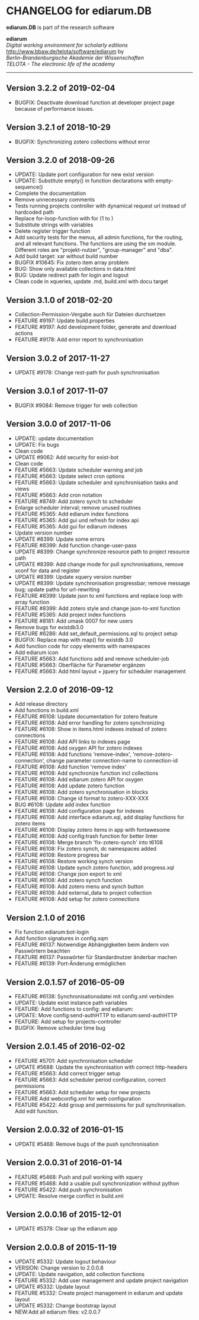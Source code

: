# CHANGELOG for ediarum.DB

**ediarum.DB** is part of the research software

**ediarum**  
*Digital working environment for scholarly editions*  
<http://www.bbaw.de/telota/software/ediarum>
by  
*Berlin-Brandenburgische Akademie der Wissenschaften*  
*TELOTA - The electronic life of the academy*

----------

## Version 3.2.2 of 2019-02-04

* BUGFIX: Deactivate download function at developer project page because of performance issues.

## Version 3.2.1 of 2018-10-29

* BUGFIX: Synchronizing zotero collections without error

## Version 3.2.0 of 2018-09-26

* UPDATE: Update port configuration for new exist version
* UPDATE: Substitute empty() in function declarations with empty-sequence()
* Complete the documentation
* Remove unnecessary comments
* Tests running projects controller with dynamical request url instead of hardcoded path
* Replace for-loop-function with for (1 to )
* Substitute strings with variables
* Delete register trigger function
* Add security tests for the menus, all admin functions, for the routing, and all relevant functions. The functions are using the sm module. Different roles are "projekt-nutzer", "group-manager" and "dba".
* Add build target: xar without build number
* BUGFIX #10645: Fix zotero item array problem
* BUG: Show only available collections in data.html
* BUG: Update redirect path for login and logout
* Clean code in  xqueries, update .md, build.xml with docu target

## Version 3.1.0 of 2018-02-20

* Collection-Permission-Vergabe auch für Dateien durchsetzen
* FEATURE #9197: Update build.properties
* FEATURE #9197: Add development folder, generate and download actions
* FEATURE #9178: Add error report to synchronisation

## Version 3.0.2 of 2017-11-27

* UPDATE #9178: Change rest-path for push synchronisation

## Version 3.0.1 of 2017-11-07

* BUGFIX #9084: Remove trigger for web collection

## Version 3.0.0 of 2017-11-06

* UPDATE: update documentation
* UPDATE: Fix bugs
* Clean code
* UPDATE #9062: Add security for exist-bot
* Clean code
* FEATURE #5663: Update scheduler warning and job
* FEATURE #5663: Update select cron options
* FEATURE #5663: Update scheduler and synchronisation tasks and views
* FEATURE #5663: Add cron notation
* FEATURE #8749: Add zotero synch to scheduler
* Enlarge scheduler interval; remove unused routines
* FEATURE #5365: Add ediarum index functions
* FEATURE #5365: Add gui und refresh for index api
* FEATURE #5365: Add gui for ediarum indexes
* Update version number
* UPDATE #8399: Update some errors
* FEATURE #8399: Add function change-user-pass
* UPDATE #8399: Change synchronize resource path to project resource path
* UPDATE #8399: Add change mode for pull synchronisations, remove xconf for data and register
* UPDATE #8399: Update xquery version number
* UPDATE #8399: Update synchronisation progressbar; remove message bug; update paths for url-rewriting
* FEATURE #8399: Update json to xml functions and replace loop with array function
* FEATURE #8399: Add zotero style and change json-to-xml function
* FEATURE #5365: Add project index functions
* FEATURE #8181: Add umask 0007 for new users
* Remove bugs for existdb3.0
* FEATURE #6286: Add set_default_permissions.xql to project setup
* BUGFIX: Replace map with map() for existdb 3.0
* Add function code for copy elements with namespaces
* Add ediarum icon
* FEATURE #5663: Add functions add and remove scheduler-job
* FEATURE #5663: Oberfläche für Parameter ergänzen
* FEATURE #5663: Add html layout + jquery for scheduler management

## Version 2.2.0 of 2016-09-12

* Add release directory
* Add functions in build.xml
* FEATURE #6108: Update documentation for zotero feature
* FEATURE #6108: Add error handling for zotero synchronizing
* FEATURE #6108: Show in items.html indexes instead of zotero connections
* FEATURE #6108: Add API links to indexes page
* FEATURE #6108: Add oxygen API for zotero indexes
* FEATURE #6108: Add functions 'remove-index', 'remove-zotero-connection', change parameter connection-name to connection-id
* FEATURE #6108: Add function 'remove index'
* FEATURE #6108: Add synchronize function incl collections
* FEATURE #6108: Add ediarum zotero API for oxygen
* FEATURE #6108: Add update zotero function
* FEATURE #6108: Add zotero synchronisation in blocks
* FEATURE #6108: Change id format to zotero-XXX-XXX
* BUG #6108: Update add index function
* FEATURE #6108: Add configuration page for indexes
* FEATURE #6108: Add interface ediarum.xql, add display functions for zotero items
* FEATURE #6108: Display zotero items in app with fontawesome
* FEATURE #6108: Add config:trash function for better linter
* FEATURE #6108: Merge branch 'fix-zotero-synch' into t6108
* FEATURE #6108: Fix zotero synch, dc namespaces added
* FEATURE #6108: Restore progress bar
* FEATURE #6108: Restore working synch version
* FEATURE #6108: Update synch zotero function, add progress.xql
* FEATURE #6108: Change json export to xml
* FEATURE #6108: Add zotero synch function
* FEATURE #6108: Add zotero menu and synch button
* FEATURE #6108: Add external_data to project collection
* FEATURE #6108: Add setup for zotero connections

## Version 2.1.0 of 2016

* Fix function ediarum:bot-login
* Add function signatures in config.xqm
* FEATURE #6137: Notwendige Abhängigkeiten beim ändern von Passwörtern beachten
* FEATURE #6137: Passwörter für Standardnutzer änderbar machen
* FEATURE #6139: Port-Änderung ermöglichen

## Version 2.0.1.57 of 2016-05-09

* FEATURE #6138: Synchronisationsdatei mit config.xml verbinden
* UPDATE: Update exist instance path variables
* FEATURE: Add functions to config: and ediarum:
* UPDATE: Move config:send-authHTTP to ediarum:send-authHTTP
* FEATURE: Add setup for projects-controller
* BUGFIX: Remove scheduler time bug

## Version 2.0.1.45 of 2016-02-02

* FEATURE #5701: Add synchronisation scheduler
* UPDATE #5688: Update the synchronisation with correct http-headers
* FEATURE #5663: Add correct trigger setup
* FEATURE #5663: Add scheduler period configuration, correct permissions
* FEATURE #5663: Add scheduler setup for new projects
* FEATURE Add webconfig.xml for web configuration
* FEATURE #5422: Add group and permissions for pull synchronisation. Add edit function.

## Version 2.0.0.32 of 2016-01-15

* UPDATE #5468: Remove bugs of the push synchronisation

## Version 2.0.0.31 of 2016-01-14

* FEATURE #5468: Push and pull working with xquery
* FEATURE #5468: Add a usable pull synchronization without python
* FEATURE #5422: Add push synchronisation
* UPDATE: Resolve merge conflict in build.xml

## Version 2.0.0.16 of 2015-12-01

* UPDATE #5378: Clear up the ediarum app

## Version 2.0.0.8 of 2015-11-19

* UPDATE #5332: Update logout behaviour
* VERSION: Change version to 2.0.0.8
* UPDATE: Update navigation, add collection functions
* FEATURE #5332: Add user management and update project navigation
* UPDATE #5332: Update layout
* FEATURE #5332: Create project management in ediarum and update layout
* UPDATE #5332: Change bootstrap layout
* NEW:Add all ediarum files: v2.0.0.7
